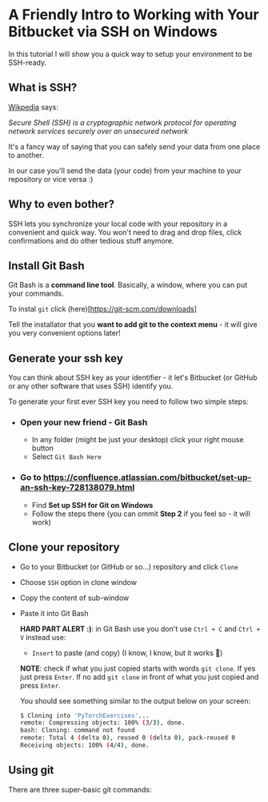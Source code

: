 # A Friendly Intro to Working with Your Bitbucket via SSH on Windows

  In this tutorial I will show you a quick way to setup your environment to be SSH-ready.

## What is SSH?

  [Wikpedia](https://en.wikipedia.org/wiki/Secure_Shell) says:
  
  *Secure Shell (SSH) is a cryptographic network protocol for operating network services securely over an unsecured network*
  
  It's a fancy way of saying that you can safely send your data from one place to another. 
  
  In our case you'll send the data (your code) from your machine to your repository or vice versa :)
  
## Why to even bother?

  SSH lets you synchronize your local code with your repository in a convenient and quick way. You won't need to drag and drop files, click confirmations and do other tedious stuff anymore. 

## Install Git Bash

  Git Bash is a **command line tool**. Basically, a window, where you can put your commands.
  
  To instal `git` click (here)[https://git-scm.com/downloads]
  
  Tell the installator that you **want to add git to the context menu** - it will give you very convenient options later!
  
## Generate your ssh key

  You can think about SSH key as your identifier - it let's Bitbucket (or GitHub or any other software that uses SSH) identify you.
  
  To generate your first ever SSH key you need to follow two simple steps:
  
  * ### Open your new friend - Git Bash
    * In any folder (might be just your desktop) click your right mouse button
    * Select `Git Bash Here`
    
  * ### Go to https://confluence.atlassian.com/bitbucket/set-up-an-ssh-key-728138079.html
    * Find **Set up SSH for Git on Windows**
    * Follow the steps there (you can ommit **Step 2** if you feel so - it will work)
    
## Clone your repository

  * Go to your Bitbucket (or GitHub or so...) repository and click `Clone`
  
  * Choose `SSH` option in clone window
  
  * Copy the content of sub-window 
  
  * Paste it into Git Bash 
    
    **HARD PART ALERT :)**: in Git Bash use you don't use `Ctrl + C` and `Ctrl + V` instead use:
    
      * `Insert` to paste (and copy) (I know, I know, but it works 🤔)
    
    **NOTE**: check if what you just copied starts with words `git clone`. If yes just press `Enter`. If no add `git clone` in front of what you just copied and press `Enter`.
    
    You should see something similar to the output below on your screen:
    
    ```bash
    $ Cloning into 'PyTorchExercises'...
    remote: Compressing objects: 100% (3/3), done.
    bash: Cloning: command not found
    remote: Total 4 (delta 0), reused 0 (delta 0), pack-reused 0
    Receiving objects: 100% (4/4), done.

    ```
    
## Using git 

  There are three super-basic git commands:
  
  
